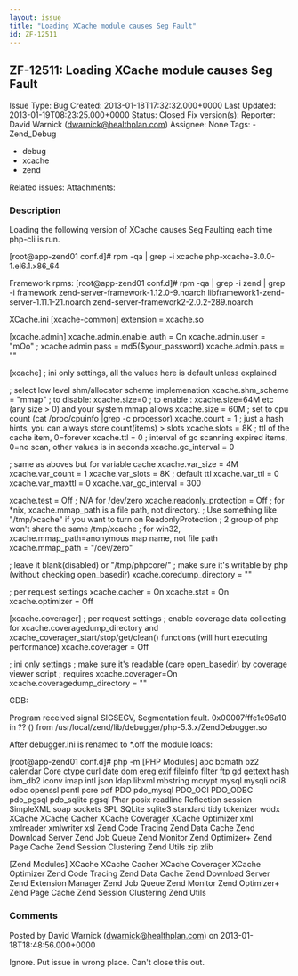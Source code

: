 ```yaml
---
layout: issue
title: "Loading XCache module causes Seg Fault"
id: ZF-12511
---
```


ZF-12511: Loading XCache module causes Seg Fault
------------------------------------------------

 Issue Type: Bug Created: 2013-01-18T17:32:32.000+0000 Last Updated: 2013-01-19T08:23:25.000+0000 Status: Closed Fix version(s): 
 Reporter:  David Warnick (dwarnick@healthplan.com)  Assignee:  None  Tags: - Zend\_Debug
- debug
- xcache
- zend
 
 Related issues: 
 Attachments: 
### Description

Loading the following version of XCache causes Seg Faulting each time php-cli is run.

[root@app-zend01 conf.d]# rpm -qa | grep -i xcache php-xcache-3.0.0-1.el6.1.x86\_64

Framework rpms: [root@app-zend01 conf.d]# rpm -qa | grep -i zend | grep -i framework zend-server-framework-1.12.0-9.noarch libframework1-zend-server-1.11.1-21.noarch zend-server-framework2-2.0.2-289.noarch

XCache.ini [xcache-common] extension = xcache.so

[xcache.admin] xcache.admin.enable\_auth = On xcache.admin.user = "mOo" ; xcache.admin.pass = md5($your\_password) xcache.admin.pass = ""

[xcache] ; ini only settings, all the values here is default unless explained

; select low level shm/allocator scheme implemenation xcache.shm\_scheme = "mmap" ; to disable: xcache.size=0 ; to enable : xcache.size=64M etc (any size > 0) and your system mmap allows xcache.size = 60M ; set to cpu count (cat /proc/cpuinfo |grep -c processor) xcache.count = 1 ; just a hash hints, you can always store count(items) > slots xcache.slots = 8K ; ttl of the cache item, 0=forever xcache.ttl = 0 ; interval of gc scanning expired items, 0=no scan, other values is in seconds xcache.gc\_interval = 0

; same as aboves but for variable cache xcache.var\_size = 4M xcache.var\_count = 1 xcache.var\_slots = 8K ; default ttl xcache.var\_ttl = 0 xcache.var\_maxttl = 0 xcache.var\_gc\_interval = 300

xcache.test = Off ; N/A for /dev/zero xcache.readonly\_protection = Off ; for \*nix, xcache.mmap\_path is a file path, not directory. ; Use something like "/tmp/xcache" if you want to turn on ReadonlyProtection ; 2 group of php won't share the same /tmp/xcache ; for win32, xcache.mmap\_path=anonymous map name, not file path xcache.mmap\_path = "/dev/zero"

; leave it blank(disabled) or "/tmp/phpcore/" ; make sure it's writable by php (without checking open\_basedir) xcache.coredump\_directory = ""

; per request settings xcache.cacher = On xcache.stat = On xcache.optimizer = Off

[xcache.coverager] ; per request settings ; enable coverage data collecting for xcache.coveragedump\_directory and xcache\_coverager\_start/stop/get/clean() functions (will hurt executing performance) xcache.coverager = Off

; ini only settings ; make sure it's readable (care open\_basedir) by coverage viewer script ; requires xcache.coverager=On xcache.coveragedump\_directory = ""

GDB:

Program received signal SIGSEGV, Segmentation fault. 0x00007fffe1e96a10 in ?? () from /usr/local/zend/lib/debugger/php-5.3.x/ZendDebugger.so

After debugger.ini is renamed to \*.off the module loads:

[root@app-zend01 conf.d]# php -m [PHP Modules] apc bcmath bz2 calendar Core ctype curl date dom ereg exif fileinfo filter ftp gd gettext hash ibm\_db2 iconv imap intl json ldap libxml mbstring mcrypt mysql mysqli oci8 odbc openssl pcntl pcre pdf PDO pdo\_mysql PDO\_OCI PDO\_ODBC pdo\_pgsql pdo\_sqlite pgsql Phar posix readline Reflection session SimpleXML soap sockets SPL SQLite sqlite3 standard tidy tokenizer wddx XCache XCache Cacher XCache Coverager XCache Optimizer xml xmlreader xmlwriter xsl Zend Code Tracing Zend Data Cache Zend Download Server Zend Job Queue Zend Monitor Zend Optimizer+ Zend Page Cache Zend Session Clustering Zend Utils zip zlib

[Zend Modules] XCache XCache Cacher XCache Coverager XCache Optimizer Zend Code Tracing Zend Data Cache Zend Download Server Zend Extension Manager Zend Job Queue Zend Monitor Zend Optimizer+ Zend Page Cache Zend Session Clustering Zend Utils

 

 

### Comments

Posted by David Warnick (dwarnick@healthplan.com) on 2013-01-18T18:48:56.000+0000

Ignore. Put issue in wrong place. Can't close this out.

 

 